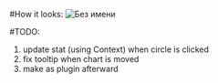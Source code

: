 #How it looks: 
![Без имени](https://user-images.githubusercontent.com/7237762/191551961-89bfb3da-d574-4db0-9a77-469b6089dc68.png)

#TODO:
1. update stat (using Context) when circle is clicked
2. fix tooltip when chart is moved
3. make as plugin afterward
